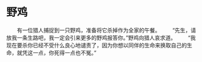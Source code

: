 # 野鸡
　　有一位猎人捕捉到一只野鸡，准备将它杀掉作为全家的午餐。 
　　“先生，请放我一条生路吧，我一定会引来更多的野鸡报答你。”野鸡向猎人哀求道。 
　　“我现在要杀你已经不受什么良心地谴责了，因为你想以同伴的生命来换取自己的生命，就凭这一点，你死得一点也不冤。”
 